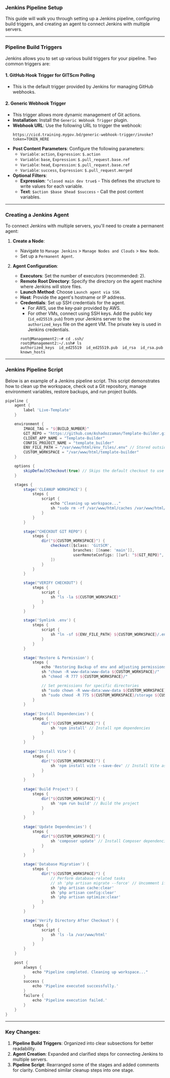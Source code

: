 ### Jenkins Pipeline Setup

This guide will walk you through setting up a Jenkins pipeline, configuring build triggers, and creating an agent to connect Jenkins with multiple servers.

---

### Pipeline Build Triggers

Jenkins allows you to set up various build triggers for your pipeline. Two common triggers are:

#### 1. GitHub Hook Trigger for GITScm Polling
- This is the default trigger provided by Jenkins for managing GitHub webhooks.
  
#### 2. Generic Webhook Trigger
- This trigger allows more dynamic management of Git actions.
- **Installation**: Install the `Generic Webhook Trigger` plugin.
- **Webhook URL**: Use the following URL to trigger the webhook:
  ```
  https://cicd.training.mygov.bd/generic-webhook-trigger/invoke?token=TOKEN_HERE
  ```
- **Post Content Parameters**: Configure the following parameters:
  - `Variable`: `action`, `Expression`: `$.action`
  - `Variable`: `base`, `Expression`: `$.pull_request.base.ref`
  - `Variable`: `head`, `Expression`: `$.pull_request.base.ref`
  - `Variable`: `success`, `Expression`: `$.pull_request.merged`
- **Optional Filters**:
  - **Expression**: `^closed main dev true$` - This defines the structure to write values for each variable.
  - **Text**: `$action $base $head $success` - Call the post content variables.

---

### Creating a Jenkins Agent

To connect Jenkins with multiple servers, you'll need to create a permanent agent:

1. **Create a Node**:
   - Navigate to `Manage Jenkins` > `Manage Nodes and Clouds` > `New Node`.
   - Set up a `Permanent Agent`.

2. **Agent Configuration**:
   - **Executors**: Set the number of executors (recommended: 2).
   - **Remote Root Directory**: Specify the directory on the agent machine where Jenkins will store files.
   - **Launch Method**: Choose `Launch agent via SSH`.
   - **Host**: Provide the agent's hostname or IP address.
   - **Credentials**: Set up SSH credentials for the agent.
     - For AWS, use the key-pair provided by AWS.
     - For other VMs, connect using SSH keys. Add the public key (`id_ed25519.pub`) from your Jenkins server to the `authorized_keys` file on the agent VM. The private key is used in Jenkins credentials.
     ```
     root@Management2:~# cd .ssh/
     root@Management2:~/.ssh# ls
     authorized_keys  id_ed25519  id_ed25519.pub  id_rsa  id_rsa.pub  known_hosts
     ```

---

### Jenkins Pipeline Script

Below is an example of a Jenkins pipeline script. This script demonstrates how to clean up the workspace, check out a Git repository, manage environment variables, restore backups, and run project builds.

```groovy
pipeline {
    agent {
        label 'Live-Template'
    }

    environment {
        IMAGE_TAG = "${BUILD_NUMBER}"
        GIT_REPO = "https://github.com/Ashadozzaman/Template-Builder.git"
        CLIENT_APP_NAME = "Template-Builder"
        CONFIG_PROJECT_NAME = "template_builder"
        ENV_FILE_PATH = "/var/www/html/env_files/.env" // Stored outside the workspace
        CUSTOM_WORKSPACE = "/var/www/html/template-builder"
    }

    options {
        skipDefaultCheckout(true) // Skips the default checkout to use our custom directory
    }

    stages {
        stage('CLEANUP WORKSPACE') {
            steps {
                script {
                    echo "Cleaning up workspace..."
                    sh "sudo rm -rf /var/www/html/caches /var/www/html/remoting /var/www/html/remoting.jar ${CUSTOM_WORKSPACE}"
                }
            }
        }

        stage("CHECKOUT GIT REPO") {
            steps {
                dir("${CUSTOM_WORKSPACE}") {
                    checkout([$class: 'GitSCM',
                              branches: [[name: 'main']],
                              userRemoteConfigs: [[url: "${GIT_REPO}", credentialsId: 'Git-Hub-Credential-Template-Ashadozzaman']]
                    ])
                }
            }
        }

        stage("VERIFY CHECKOUT") {
            steps {
                script {
                    sh "ls -la ${CUSTOM_WORKSPACE}"
                }
            }
        }

        stage('Symlink .env') {
            steps {
                script {
                    sh "ln -sf ${ENV_FILE_PATH} ${CUSTOM_WORKSPACE}/.env"
                }
            }
        }

        stage('Restore & Permission') {
            steps {
                echo 'Restoring Backup of env and adjusting permissions'
                sh "chown -R www-data:www-data ${CUSTOM_WORKSPACE}/"
                sh "chmod -R 777 ${CUSTOM_WORKSPACE}/"

                // Set permissions for specific directories
                sh "sudo chown -R www-data:www-data ${CUSTOM_WORKSPACE}/storage ${CUSTOM_WORKSPACE}/bootstrap/cache"
                sh "sudo chmod -R 775 ${CUSTOM_WORKSPACE}/storage ${CUSTOM_WORKSPACE}/bootstrap/cache"
            }
        }
        
        stage('Install Dependencies') {
            steps {
                dir("${CUSTOM_WORKSPACE}") {
                    sh 'npm install' // Install npm dependencies
                }
            }
        }
        
        stage('Install Vite') {
            steps {
                dir("${CUSTOM_WORKSPACE}") {
                    sh 'npm install vite --save-dev' // Install Vite as a development dependency
                }
            }
        }
        
        stage('Build Project') {
            steps {
                dir("${CUSTOM_WORKSPACE}") {
                    sh 'npm run build' // Build the project
                }
            }
        }
        
        stage('Update Dependencies') {
            steps {
                dir("${CUSTOM_WORKSPACE}") {
                    sh 'composer update' // Install Composer dependencies
                }
            }
        }

        stage('Database Migration') {
            steps {
                dir("${CUSTOM_WORKSPACE}") {
                    // Perform database-related tasks
                    // sh 'php artisan migrate --force' // Uncomment if you need to run migrations
                    sh 'php artisan cache:clear'
                    sh 'php artisan config:clear'
                    sh 'php artisan optimize:clear'
                }
            }
        }

        stage('Verify Directory After Checkout') {
            steps {
                script {
                    sh 'ls -la /var/www/html'
                }
            }
        }
    }

    post {
        always {
            echo "Pipeline completed. Cleaning up workspace..."
        }
        success {
            echo 'Pipeline executed successfully.'
        }
        failure {
            echo 'Pipeline execution failed.'
        }
    }
}
```

---

### Key Changes:
1. **Pipeline Build Triggers**: Organized into clear subsections for better readability.
2. **Agent Creation**: Expanded and clarified steps for connecting Jenkins to multiple servers.
3. **Pipeline Script**: Rearranged some of the stages and added comments for clarity. Combined similar cleanup steps into one stage.
